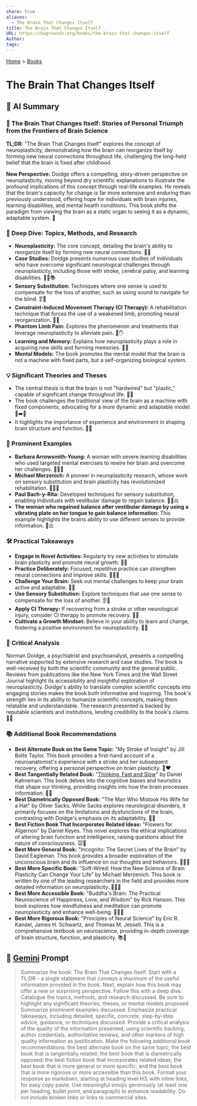 ```yaml
---
share: true
aliases:
  - The Brain That Changes Itself
title: The Brain That Changes Itself
URL: https://bagrounds.org/books/the-brain-that-changes-itself
Author: 
tags: 
---
```

[Home](../index.md) > [Books](./index.md)  
# The Brain That Changes Itself  
## 🤖 AI Summary  
### 🧠 The Brain That Changes Itself: Stories of Personal Triumph from the Frontiers of Brain Science  
**TL;DR:** "The Brain That Changes Itself" explores the concept of neuroplasticity, demonstrating how the brain can reorganize itself by forming new neural connections throughout life, challenging the long-held belief that the brain is fixed after childhood.  
  
**New Perspective:** Doidge offers a compelling, story-driven perspective on neuroplasticity, moving beyond dry scientific explanations to illustrate the profound implications of this concept through real-life examples. He reveals that the brain's capacity for change is far more extensive and enduring than previously understood, offering hope for individuals with brain injuries, learning disabilities, and mental health conditions. This book shifts the paradigm from viewing the brain as a static organ to seeing it as a dynamic, adaptable system. 🌟  
  
### 🔬 Deep Dive: Topics, Methods, and Research  
* **Neuroplasticity:** The core concept, detailing the brain's ability to reorganize itself by forming new neural connections. 🧠🔄  
* **Case Studies:** Doidge presents numerous case studies of individuals who have overcome significant neurological challenges through neuroplasticity, including those with stroke, cerebral palsy, and learning disabilities. 🧑‍⚕️📚  
* **Sensory Substitution:** Techniques where one sense is used to compensate for the loss of another, such as using sound to navigate for the blind. 👂🦯  
* **Constraint-Induced Movement Therapy (CI Therapy):** A rehabilitation technique that forces the use of a weakened limb, promoting neural reorganization. 💪🔄  
* **Phantom Limb Pain:** Explores the phenomenon and treatments that leverage neuroplasticity to alleviate pain. 🤕🖐️  
* **Learning and Memory:** Explains how neuroplasticity plays a role in acquiring new skills and forming memories. 🧠📝  
* **Mental Models:** The book promotes the mental model that the brain is not a machine with fixed parts, but a self-organizing biological system.  
  
### 💡 Significant Theories and Theses  
* The central thesis is that the brain is not "hardwired" but "plastic," capable of significant change throughout life. 🧬🔄  
* The book challenges the traditional view of the brain as a machine with fixed components, advocating for a more dynamic and adaptable model. 🤖➡️🧠  
* It highlights the importance of experience and environment in shaping brain structure and function. 🌳🧠  
  
### 📌 Prominent Examples  
* **Barbara Arrowsmith-Young:** A woman with severe learning disabilities who used targeted mental exercises to rewire her brain and overcome her challenges. 👩‍🏫🧠  
* **Michael Merzenich:** A pioneer in neuroplasticity research, whose work on sensory substitution and brain plasticity has revolutionized rehabilitation. 👨‍🔬🧠  
* **Paul Bach-y-Rita:** Developed techniques for sensory substitution, enabling individuals with vestibular damage to regain balance. 👨‍⚕️⚖️  
* **The woman who regained balance after vestibular damage by using a vibrating plate on her tongue to gain balance information:** This example highlights the brains ability to use different senses to provide information. 👅⚖️  
  
### 🛠️ Practical Takeaways  
* **Engage in Novel Activities:** Regularly try new activities to stimulate brain plasticity and promote neural growth. 🎨🧠  
* **Practice Deliberately:** Focused, repetitive practice can strengthen neural connections and improve skills. 🏋️‍♂️🧠  
* **Challenge Your Brain:** Seek out mental challenges to keep your brain active and adaptable. 🧩🧠  
* **Use Sensory Substitution:** Explore techniques that use one sense to compensate for the loss of another. 👂🦯  
* **Apply CI Therapy:** If recovering from a stroke or other neurological injury, consider CI therapy to promote recovery. 💪🔄  
* **Cultivate a Growth Mindset:** Believe in your ability to learn and change, fostering a positive environment for neuroplasticity. 🌱🧠  
  
### 🧐 Critical Analysis  
Norman Doidge, a psychiatrist and psychoanalyst, presents a compelling narrative supported by extensive research and case studies. The book is well-received by both the scientific community and the general public. Reviews from publications like the New York Times and the Wall Street Journal highlight its accessibility and insightful exploration of neuroplasticity. Doidge's ability to translate complex scientific concepts into engaging stories makes the book both informative and inspiring. The book's strength lies in its ability to humanize scientific concepts, making them relatable and understandable. The research presented is backed by reputable scientists and institutions, lending credibility to the book's claims. 🔬✅  
  
### 📚 Additional Book Recommendations  
* **Best Alternate Book on the Same Topic:** "My Stroke of Insight" by Jill Bolte Taylor. This book provides a first-hand account of a neuroanatomist's experience with a stroke and her subsequent recovery, offering a personal perspective on brain plasticity. 🧠❤️  
* **Best Tangentially Related Book:** "[Thinking, Fast and Slow](./thinking-fast-and-slow.md)" by Daniel Kahneman. This book delves into the cognitive biases and heuristics that shape our thinking, providing insights into how the brain processes information. 🤯💭  
* **Best Diametrically Opposed Book:** "The Man Who Mistook His Wife for a Hat" by Oliver Sacks. While Sacks explores neurological disorders, it primarily focuses on the limitations and dysfunctions of the brain, contrasting with Doidge's emphasis on its adaptability. 🎩🧠  
* **Best Fiction Book That Incorporates Related Ideas:** "Flowers for Algernon" by Daniel Keyes. This novel explores the ethical implications of altering brain function and intelligence, raising questions about the nature of consciousness. 🐭🧠  
* **Best More General Book:** "Incognito: The Secret Lives of the Brain" by David Eagleman. This book provides a broader exploration of the unconscious brain and its influence on our thoughts and behaviors. 🕵️‍♂️🧠  
* **Best More Specific Book:** "Soft-Wired: How the New Science of Brain Plasticity Can Change Your Life" by Michael Merzenich. This book is written by one of the leading researchers in the field and provides more detailed information on neuroplasticity. 🧑‍🔬🧠  
* **Best More Accessible Book:** "Buddha's Brain: The Practical Neuroscience of Happiness, Love, and Wisdom" by Rick Hanson. This book explores how mindfulness and meditation can promote neuroplasticity and enhance well-being. 🧘‍♂️🧠  
* **Best More Rigorous Book:** "Principles of Neural Science" by Eric R. Kandel, James H. Schwartz, and Thomas M. Jessell. This is a comprehensive textbook on neuroscience, providing in-depth coverage of brain structure, function, and plasticity. 📚🧠  
  
## 💬 [Gemini](https://gemini.google.com) Prompt  
> Summarize the book: The Brain That Changes Itself. Start with a TL;DR - a single statement that conveys a maximum of the useful information provided in the book. Next, explain how this book may offer a new or surprising perspective. Follow this with a deep dive. Catalogue the topics, methods, and research discussed. Be sure to highlight any significant theories, theses, or mental models proposed. Summarize prominent examples discussed. Emphasize practical takeaways, including detailed, specific, concrete, step-by-step advice, guidance, or techniques discussed. Provide a critical analysis of the quality of the information presented, using scientific backing, author credentials, authoritative reviews, and other markers of high quality information as justification. Make the following additional book recommendations: the best alternate book on the same topic; the best book that is tangentially related; the best book that is diametrically opposed; the best fiction book that incorporates related ideas; the best book that is more general or more specific; and the best book that is more rigorous or more accessible than this book. Format your response as markdown, starting at heading level H3, with inline links, for easy copy paste. Use meaningful emojis generously (at least one per heading, bullet point, and paragraph) to enhance readability. Do not include broken links or links to commercial sites.